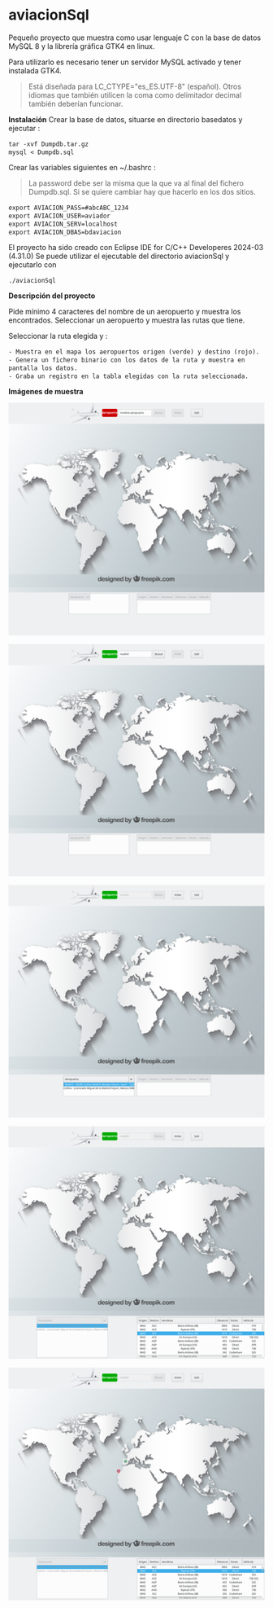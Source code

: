 # aviacionSql

Pequeño proyecto que muestra como usar lenguaje C con la base de datos MySQL 8 y la librería gráfica GTK4 en linux.

Para utilizarlo es necesario tener un servidor MySQL activado y tener instalada GTK4.

> Está diseñada para LC_CTYPE="es_ES.UTF-8" (español). Otros idiomas que también utilicen la coma como delimitador decimal también deberían funcionar.


**Instalación**
Crear la base de datos, situarse en directorio basedatos y ejecutar :

    tar -xvf Dumpdb.tar.gz
    mysql < Dumpdb.sql
    

Crear las variables siguientes en ~/.bashrc :
> La password debe ser la misma que la que va al final del fichero Dumpdb.sql. Si se quiere cambiar hay que hacerlo en los dos sitios.

  ```
  export AVIACION_PASS=#abcABC_1234
  export AVIACION_USER=aviador
  export AVIACION_SERV=localhost
  export AVIACION_DBAS=bdaviacion
  ```

El proyecto ha sido creado con Eclipse IDE for C/C++ Developeres 2024-03 (4.31.0)
Se puede utilizar el ejecutable del directorio aviacionSql y ejecutarlo con

	
	./aviacionSql
	


**Descripción del proyecto**

Pide mínimo 4 caracteres del nombre de un aeropuerto y muestra los encontrados.
Seleccionar un aeropuerto y muestra las rutas que tiene.

Seleccionar la ruta elegida y :

    - Muestra en el mapa los aeropuertos origen (verde) y destino (rojo).
    - Genera un fichero binario con los datos de la ruta y muestra en pantalla los datos.    
    - Graba un registro en la tabla elegidas con la ruta seleccionada.


**Imágenes de muestra**

![1](https://github.com/jperezCurso/aviacionSql/blob/main/aviacionSql/imagenes/01_inicio.png)

![2](https://github.com/jperezCurso/aviacionSql/blob/main/aviacionSql/imagenes/02_aeropuerto.png)

![3](https://github.com/jperezCurso/aviacionSql/blob/main/aviacionSql/imagenes/03_port_seleccionado.png)

![4](https://github.com/jperezCurso/aviacionSql/blob/main/aviacionSql/imagenes/04_rutas.png)

![5](https://github.com/jperezCurso/aviacionSql/blob/main/aviacionSql/imagenes/05_ruta_seleccionada.png)

